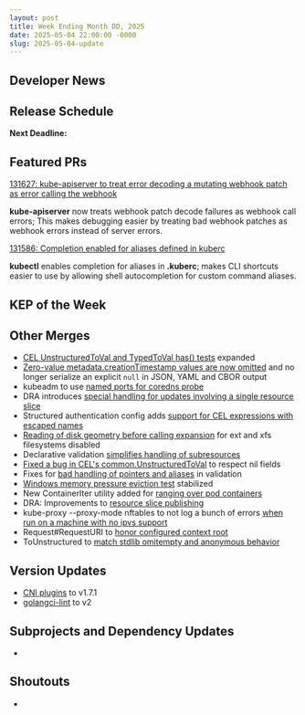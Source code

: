 ```yaml
---
layout: post
title: Week Ending Month DD, 2025
date: 2025-05-04 22:00:00 -0000
slug: 2025-05-04-update
---
```


## Developer News


## Release Schedule

**Next Deadline:**


## Featured PRs
[131627: kube-apiserver to treat error decoding a mutating webhook patch as error calling the webhook](https://github.com/kubernetes/kubernetes/pull/131627)

**kube-apiserver** now treats webhook patch decode failures as webhook call errors; This makes debugging easier by treating bad webhook patches as webhook errors instead of server errors.

[131586: Completion enabled for aliases defined in kuberc](https://github.com/kubernetes/kubernetes/pull/131586)

**kubectl** enables completion for aliases in **.kuberc**; makes CLI shortcuts easier to use by allowing shell autocompletion for custom command aliases.

## KEP of the Week


## Other Merges

* [CEL UnstructuredToVal and TypedToVal has() tests](https://github.com/kubernetes/kubernetes/pull/131596) expanded
* [Zero-value metadata.creationTimestamp values are now omitted](https://github.com/kubernetes/kubernetes/pull/130989) and no longer serialize an explicit `null` in JSON, YAML and CBOR output
* kubeadm to use [named ports for coredns probe](https://github.com/kubernetes/kubernetes/pull/131587)
* DRA introduces [special handling for updates involving a single resource slice](https://github.com/kubernetes/kubernetes/pull/131581)
* Structured authentication config adds [support for CEL expressions with escaped names](https://github.com/kubernetes/kubernetes/pull/131574)
* [Reading of disk geometry before calling expansion](https://github.com/kubernetes/kubernetes/pull/131568) for ext and xfs filesystems disabled
* Declarative validation [simplifies handling of subresources](https://github.com/kubernetes/kubernetes/pull/131560)
* [Fixed a bug in CEL's common.UnstructuredToVal](https://github.com/kubernetes/kubernetes/pull/131559) to respect nil fields
* Fixes for [bad handling of pointers and aliases](https://github.com/kubernetes/kubernetes/pull/131399) in validation
* [Windows memory pressure eviction test](https://github.com/kubernetes/kubernetes/pull/131296) stabilized
* New ContainerIter utility added for [ranging over pod containers](https://github.com/kubernetes/kubernetes/pull/131264)
* DRA: Improvements to [resource slice publishing](https://github.com/kubernetes/kubernetes/pull/131246)
* kube-proxy --proxy-mode nftables to not log a bunch of errors [when run on a machine with no ipvs support](https://github.com/kubernetes/kubernetes/pull/131243)
* Request#RequestURI to [honor configured context root](https://github.com/kubernetes/kubernetes/pull/131165)
* ToUnstructured to [match stdlib omitempty and anonymous behavior](https://github.com/kubernetes/kubernetes/pull/131029)

## Version Updates

* [CNI plugins](https://github.com/kubernetes/kubernetes/pull/131602) to v1.7.1
* [golangci-lint](https://github.com/kubernetes/kubernetes/pull/131477) to v2 

## Subprojects and Dependency Updates

*

## Shoutouts

* 

